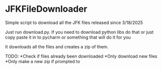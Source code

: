 # JFKFileDownloader
Simple script to download all the JFK files released since 3/18/2025

Just run download.py. If you need to download python libs do that or just copy paste it in to pycharm or something that will do it for you

It downloads all the files and creates a zip of them. 

TODO: 
*Check if files already been downloaded
*Only download new files
*Only make a new zip if prompted to
